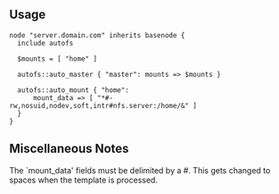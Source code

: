 Usage
-----

    node "server.domain.com" inherits basenode {
      include autofs
    
      $mounts = [ "home" ]
     
      autofs::auto_master { "master": mounts => $mounts }
     
      autofs::auto_mount { "home":
          mount_data => [ "*#-rw,nosuid,nodev,soft,intr#nfs.server:/home/&" ]
      }
    }

Miscellaneous Notes
-------------------

The `mount_data' fields must be delimited by a #. This gets changed to spaces
when the template is processed.
